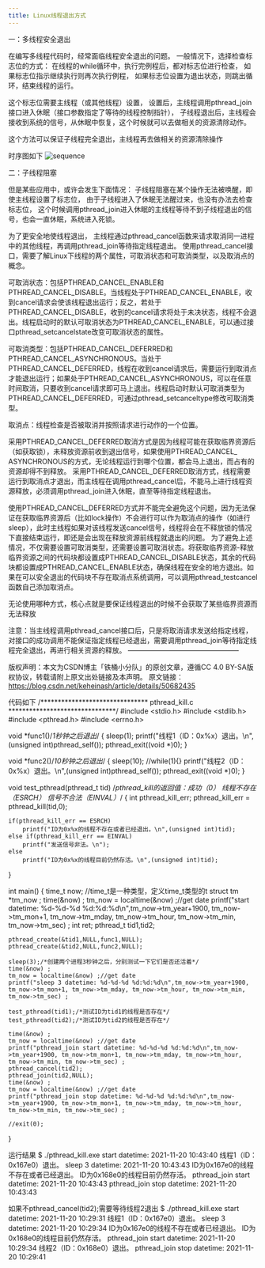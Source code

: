 ```yaml
---
title: Linux线程退出方式
---
```


一：多线程安全退出

在编写多线程代码时，经常面临线程安全退出的问题。
一般情况下，选择检查标志位的方式：
在线程的while循环中，执行完例程后，都对标志位进行检查，
如果标志位指示继续执行则再次执行例程，
如果标志位设置为退出状态，则跳出循环，结束线程的运行。

这个标志位需要主线程（或其他线程）设置，
设置后，主线程调用pthread_join接口进入休眠（接口参数指定了等待的线程控制指针），
子线程退出后，主线程会接收到系统的信号，从休眠中恢复，这个时候就可以去做相关的资源清除动作。

这个方法可以保证子线程完全退出，主线程再去做相关的资源清除操作

时序图如下 
![sequence](thread1.png)

二：子线程阻塞

但是某些应用中，或许会发生下面情况：
子线程阻塞在某个操作无法被唤醒，即使主线程设置了标志位，
由于子线程进入了休眠无法醒过来，也没有办法去检查标志位，
这个时候调用pthread_join进入休眠的主线程等待不到子线程退出的信号，也会一直休眠，系统进入死锁。

为了更安全地使线程退出，
主线程通过pthread_cancel函数来请求取消同一进程中的其他线程，再调用pthread_join等待指定线程退出。
使用pthread_cancel接口，需要了解Linux下线程的两个属性，可取消状态和可取消类型，以及取消点的概念。

可取消状态：包括PTHREAD_CANCEL_ENABLE和PTHREAD_CANCEL_DISABLE。当线程处于PTHREAD_CANCEL_ENABLE，收到cancel请求会使该线程退出运行；反之，若处于PTHREAD_CANCEL_DISABLE，收到的cancel请求将处于未决状态，线程不会退出。线程启动时的默认可取消状态为PTHREAD_CANCEL_ENABLE，可以通过接口pthread_setcancelstate改变可取消状态的属性。

可取消类型：包括PTHREAD_CANCEL_DEFERRED和PTHREAD_CANCEL_ASYNCHRONOUS。当处于PTHREAD_CANCEL_DEFERRED，线程在收到cancel请求后，需要运行到取消点才能退出运行；如果处于PTHREAD_CANCEL_ASYNCHRONOUS，可以在任意时间取消，只要收到cancel请求即可马上退出。线程启动时默认可取消类型为PTHREAD_CANCEL_DEFERRED，可通过pthread_setcanceltype修改可取消类型。

取消点：线程检查是否被取消并按照请求进行动作的一个位置。

采用PTHREAD_CANCEL_DEFERRED取消方式是因为线程可能在获取临界资源后（如获取锁），未释放资源前收到退出信号，如果使用PTHREAD_CANCEL_ ASYNCHRONOUS的方式，无论线程运行到哪个位置，都会马上退出，而占有的资源却得不到释放。
采用PTHREAD_CANCEL_DEFERRED取消方式，线程需要运行到取消点才退出，而主线程在调用pthread_cancel后，不能马上进行线程资源释放，必须调用pthread_join进入休眠，直至等待指定线程退出。

使用PTHREAD_CANCEL_DEFERRED方式并不能完全避免这个问题，因为无法保证在获取临界资源后（比如lock操作）不会进行可以作为取消点的操作（如进行sleep），此时主线程如果对该线程发送cancel信号，线程将会在不释放锁的情况下直接结束运行，即还是会出现在释放资源前线程就退出的问题。
为了避免上述情况，不仅需要设置可取消类型，还需要设置可取消状态。将获取临界资源-释放临界资源之间的代码块都设置成PTHREAD_CANCEL_DISABLE状态，其余的代码块都设置成PTHREAD_CANCEL_ENABLE状态，确保线程在安全的地方退出。如果在可以安全退出的代码块不存在取消点系统调用，可以调用pthread_testcancel函数自己添加取消点。

无论使用哪种方式，核心点就是要保证线程退出的时候不会获取了某些临界资源而无法释放

注意：当主线程调用pthread_cancel接口后，只是将取消请求发送给指定线程，
对接口的成功调用不能保证指定线程已经退出，需要调用pthread_join等待指定线程完全退出，再进行相关资源的释放。
————————————————

版权声明：本文为CSDN博主「铁桶小分队」的原创文章，遵循CC 4.0 BY-SA版权协议，转载请附上原文出处链接及本声明。
原文链接：https://blog.csdn.net/keheinash/article/details/50682435


代码如下
/******************************* pthread_kill.c *******************************/
#include <stdio.h>
#include <stdlib.h>
#include <pthread.h>
#include <errno.h>

void *func1()/*1秒钟之后退出*/
{
    sleep(1);
    printf("线程1（ID：0x%x）退出。\n",(unsigned int)pthread_self());
    pthread_exit((void *)0);
}

void *func2()/*10秒钟之后退出*/
{
    sleep(10);
    //while(1){}
    printf("线程2（ID：0x%x）退出。\n",(unsigned int)pthread_self());
    pthread_exit((void *)0);
}

void test_pthread(pthread_t tid) /*pthread_kill的返回值：成功（0） 线程不存在（ESRCH） 信号不合法（EINVAL）*/
{
    int pthread_kill_err;
    pthread_kill_err = pthread_kill(tid,0);

    if(pthread_kill_err == ESRCH)
        printf("ID为0x%x的线程不存在或者已经退出。\n",(unsigned int)tid);
    else if(pthread_kill_err == EINVAL)
        printf("发送信号非法。\n");
    else
        printf("ID为0x%x的线程目前仍然存活。\n",(unsigned int)tid);
}

int main()
{
    time_t now;    //time_t是一种类型，定义time_t类型的t
    struct tm *tm_now ;
    time(&now) ;
    tm_now = localtime(&now) ;//get date
    printf("start datetime: %d-%d-%d %d:%d:%d\n",tm_now->tm_year+1900, tm_now->tm_mon+1, tm_now->tm_mday, tm_now->tm_hour, tm_now->tm_min, tm_now->tm_sec) ;
    int ret;
    pthread_t tid1,tid2;
    
    pthread_create(&tid1,NULL,func1,NULL);
    pthread_create(&tid2,NULL,func2,NULL);
    
    sleep(3);/*创建两个进程3秒钟之后，分别测试一下它们是否还活着*/
    time(&now) ;
    tm_now = localtime(&now) ;//get date
    printf("sleep 3 datetime: %d-%d-%d %d:%d:%d\n",tm_now->tm_year+1900, tm_now->tm_mon+1, tm_now->tm_mday, tm_now->tm_hour, tm_now->tm_min, tm_now->tm_sec) ;
 
    test_pthread(tid1);/*测试ID为tid1的线程是否存在*/
    test_pthread(tid2);/*测试ID为tid2的线程是否存在*/
    
    time(&now) ;
    tm_now = localtime(&now) ;//get date
    printf("pthread_join start datetime: %d-%d-%d %d:%d:%d\n",tm_now->tm_year+1900, tm_now->tm_mon+1, tm_now->tm_mday, tm_now->tm_hour, tm_now->tm_min, tm_now->tm_sec) ;
    pthread_cancel(tid2);
    pthread_join(tid2,NULL);
    time(&now) ;
    tm_now = localtime(&now) ;//get date
    printf("pthread_join stop datetime: %d-%d-%d %d:%d:%d\n",tm_now->tm_year+1900, tm_now->tm_mon+1, tm_now->tm_mday, tm_now->tm_hour, tm_now->tm_min, tm_now->tm_sec) ;
 
    //exit(0);
}

运行结果
$ ./pthread_kill.exe
start datetime: 2021-11-20 10:43:40
线程1（ID：0x167e0）退出。
sleep 3 datetime: 2021-11-20 10:43:43
ID为0x167e0的线程不存在或者已经退出。
ID为0x168e0的线程目前仍然存活。
pthread_join start datetime: 2021-11-20 10:43:43
pthread_join stop datetime: 2021-11-20 10:43:43

如果不pthread_cancel(tid2);需要等待线程2退出
$ ./pthread_kill.exe
start datetime: 2021-11-20 10:29:31
线程1（ID：0x167e0）退出。
sleep 3 datetime: 2021-11-20 10:29:34
ID为0x167e0的线程不存在或者已经退出。
ID为0x168e0的线程目前仍然存活。
pthread_join start datetime: 2021-11-20 10:29:34
线程2（ID：0x168e0）退出。
pthread_join stop datetime: 2021-11-20 10:29:41
